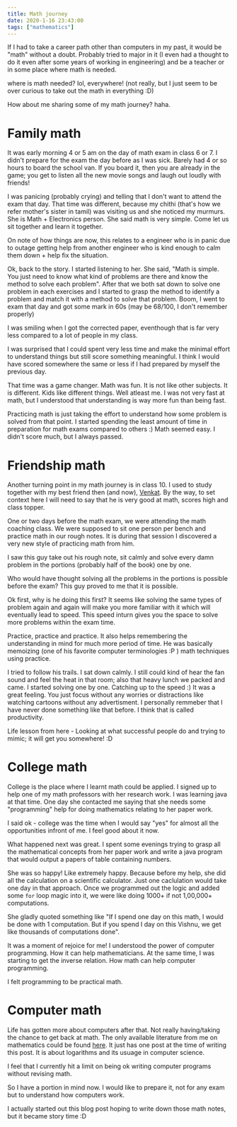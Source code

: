 ```yaml
---
title: Math journey
date: 2020-1-16 23:43:00
tags: ["mathematics"]
---
```


If I had to take a career path other than computers in my past, it would be "math" without a doubt. Probably tried to major in it (I even had a thought to do it even after some years of working in engineering) and be a teacher or in some place where math is needed.

where is math needed? lol, everywhere! (not really, but I just seem to be over curious to take out the math in everything :D)

How about me sharing some of my math journey? haha.

# Family math

It was early morning 4 or 5 am on the day of math exam in class 6 or 7. I didn't prepare for the exam the day before as I was sick. Barely had 4 or so hours to board the school van. If you board it, then you are already in the game; you get to listen all the new movie songs and laugh out loudly with friends!

I was panicing (probably crying) and telling that I don't want to attend the exam that day. That time was different, because my chithi (that's how we refer mother's sister in tamil) was visiting us and she noticed my murmurs. She is Math + Electronics person. She said math is very simple. Come let us sit together and learn it together.

On note of how things are now, this relates to a engineer who is in panic due to outage getting help from another engineer who is kind enough to calm them down + help fix the situation.

Ok, back to the story. I started listening to her. She said, "Math is simple. You just need to know what kind of problems are there and know the method to solve each problem". After that we both sat down to solve one problem in each exercises and I started to grasp the method to identify a problem and match it with a method to solve that problem. Boom, I went to exam that day and got some mark in 60s (may be 68/100, I don't remember properly)

I was smiling when I got the corrected paper, eventhough that is far very less compared to a lot of people in my class.

I was surprised that I could spent very less time and make the minimal effort to understand things but still score something meaningful. I think I would have scored somewhere the same or less if I had prepared by myself the previous day.

That time was a game changer. Math was fun. It is not like other subjects. It is different. Kids like different things. Well atleast me. I was not very fast at math, but I understood that understanding is way more fun than being fast.

Practicing math is just taking the effort to understand how some problem is solved from that point. I started spending the least amount of time in preparation for math exams compared to others :) Math seemed easy. I didn't score much, but I always passed.

# Friendship math

Another turning point in my math journey is in class 10. I used to study together with my best friend then (and now), [Venkat](https://twitter.com/argon_laser). By the way, to set context here I will need to say that he is very good at math, scores high and class topper.

One or two days before the math exam, we were attending the math coaching class. We were supposed to sit one person per bench and practice math in our rough notes. It is during that session I discovered a very new style of practicing math from him.

I saw this guy take out his rough note, sit calmly and solve every damn problem in the portions (probably half of the book) one by one.

Who would have thought solving all the problems in the portions is possible before the exam? This guy proved to me that it is possible.

Ok first, why is he doing this first? It seems like solving the same types of problem again and again will make you more familiar with it which will eventually lead to speed. This speed inturn gives you the space to solve more problems within the exam time.

Practice, practice and practice. It also helps remembering the understanding in mind for much more period of time. He was basically memoizing (one of his favorite computer terminologies :P ) math techniques using practice.

I tried to follow his trails. I sat down calmly. I still could kind of hear the fan sound and feel the heat in that room; also that heavy lunch we packed and came. I started solving one by one. Catching up to the speed :) It was a great feeling. You just focus without any worries or distractions like watching cartoons without any advertisment. I personally remmeber that I have never done something like that before. I think that is called productivity.

Life lesson from here - Looking at what successful people do and trying to mimic; it will get you somewhere! :D

# College math

College is the place where I learnt math could be applied. I signed up to help one of my math professors with her research work. I was learning java at that time. One day she contacted me saying that she needs some "programming" help for doing mathematics relating to her paper work.

I said ok - college was the time when I would say "yes" for almost all the opportunities infront of me. I feel good about it now.

What happened next was great. I spent some evenings trying to grasp all the mathematical concepts from her paper work and write a java program that would output a papers of table containing numbers.

She was so happy! Like extremely happy. Because before my help, she did all the calculation on a scientific calculator. Just one caclulation would take one day in that approach. Once we programmed out the logic and added some `for` loop magic into it, we were like doing 1000+ if not 1,00,000+ computations.

She gladly quoted something like "If I spend one day on this math, I would be done with 1 computation. But if you spend I day on this Vishnu, we get like thousands of computations done".

It was a moment of rejoice for me! I understood the power of computer programming. How it can help mathematicians. At the same time, I was starting to get the inverse relation. How math can help computer programming.

I felt programming to be practical math.

# Computer math

Life has gotten more about computers after that. Not really having/taking the chance to get back at math. The only available literature from me on mathematics could be found [here](/tags/mathematics/). It just has one post at the time of writing this post. It is about logarithms and its usuage in computer science.

I feel that I currently hit a limit on being ok writing computer programs without revising math.

So I have a portion in mind now. I would like to prepare it, not for any exam but to understand how computers work.

I actually started out this blog post hoping to write down those math notes, but it became story time :D

